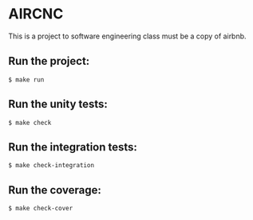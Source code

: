 # AIRCNC

This is a project to software engineering class must be a copy of airbnb.


## Run the project:

```
$ make run
```

## Run the unity tests:

```
$ make check
```

## Run the integration tests:

```
$ make check-integration
```

## Run the coverage:

```
$ make check-cover
```
